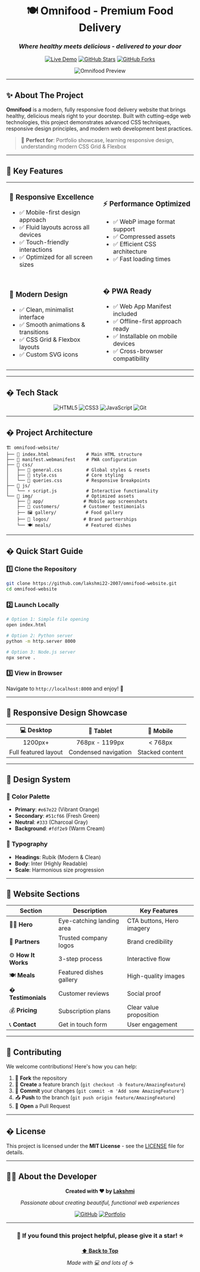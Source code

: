 <div align="center">

# 🍽️ Omnifood - Premium Food Delivery

### *Where healthy meets delicious - delivered to your door*

[![Live Demo](https://img.shields.io/badge/🌐_Live_Demo-View_Website-orange?style=for-the-badge)](https://lakshmi22-2007.github.io/omnifood-website)
[![GitHub Stars](https://img.shields.io/github/stars/lakshmi22-2007/omnifood-website?style=for-the-badge&color=yellow)](https://github.com/lakshmi22-2007/omnifood-website/stargazers)
[![GitHub Forks](https://img.shields.io/github/forks/lakshmi22-2007/omnifood-website?style=for-the-badge&color=green)](https://github.com/lakshmi22-2007/omnifood-website/network)

![Omnifood Preview](https://via.placeholder.com/800x400/e67e22/ffffff?text=🍽️+Omnifood+Website+Preview)

</div>

---

## ✨ **About The Project**

**Omnifood** is a modern, fully responsive food delivery website that brings healthy, delicious meals right to your doorstep. Built with cutting-edge web technologies, this project demonstrates advanced CSS techniques, responsive design principles, and modern web development best practices.

> 🎯 **Perfect for**: Portfolio showcase, learning responsive design, understanding modern CSS Grid & Flexbox

---

## 🚀 **Key Features**

<table>
<tr>
<td width="50%">

### 📱 **Responsive Excellence**
- ✅ Mobile-first design approach
- ✅ Fluid layouts across all devices
- ✅ Touch-friendly interactions
- ✅ Optimized for all screen sizes

</td>
<td width="50%">

### ⚡ **Performance Optimized**
- ✅ WebP image format support
- ✅ Compressed assets
- ✅ Efficient CSS architecture
- ✅ Fast loading times

</td>
</tr>
<tr>
<td width="50%">

### 🎨 **Modern Design**
- ✅ Clean, minimalist interface
- ✅ Smooth animations & transitions
- ✅ CSS Grid & Flexbox layouts
- ✅ Custom SVG icons

</td>
<td width="50%">

### � **PWA Ready**
- ✅ Web App Manifest included
- ✅ Offline-first approach ready
- ✅ Installable on mobile devices
- ✅ Cross-browser compatibility

</td>
</tr>
</table>

---

## �️ **Tech Stack**

<div align="center">

![HTML5](https://img.shields.io/badge/HTML5-E34F26?style=for-the-badge&logo=html5&logoColor=white)
![CSS3](https://img.shields.io/badge/CSS3-1572B6?style=for-the-badge&logo=css3&logoColor=white)
![JavaScript](https://img.shields.io/badge/JavaScript-F7DF1E?style=for-the-badge&logo=javascript&logoColor=black)
![Git](https://img.shields.io/badge/Git-F05032?style=for-the-badge&logo=git&logoColor=white)

</div>

---

## � **Project Architecture**

```
🏗️ omnifood-website/
├── 📄 index.html              # Main HTML structure
├── 📱 manifest.webmanifest    # PWA configuration
├── 📁 css/
│   ├── 🎨 general.css         # Global styles & resets
│   ├── 💎 style.css           # Core styling
│   └── 📱 queries.css         # Responsive breakpoints
├── 📁 js/
│   └── ⚡ script.js           # Interactive functionality
└── 📁 img/                    # Optimized assets
    ├── 📱 app/               # Mobile app screenshots
    ├── 👥 customers/         # Customer testimonials
    ├── 🖼️ gallery/           # Food gallery
    ├── 🏢 logos/             # Brand partnerships
    └── 🍽️ meals/             # Featured dishes
```

---

## � **Quick Start Guide**

### 1️⃣ **Clone the Repository**
```bash
git clone https://github.com/lakshmi22-2007/omnifood-website.git
cd omnifood-website
```

### 2️⃣ **Launch Locally**
```bash
# Option 1: Simple file opening
open index.html

# Option 2: Python server
python -m http.server 8000

# Option 3: Node.js server
npx serve .
```

### 3️⃣ **View in Browser**
Navigate to `http://localhost:8000` and enjoy! 🎉

---

## 📱 **Responsive Design Showcase**

<div align="center">

| 💻 Desktop | 📱 Tablet | 📱 Mobile |
|:----------:|:---------:|:---------:|
| 1200px+ | 768px - 1199px | < 768px |
| Full featured layout | Condensed navigation | Stacked content |

</div>

---

## 🎨 **Design System**

### 🎨 **Color Palette**
- **Primary**: `#e67e22` (Vibrant Orange)
- **Secondary**: `#51cf66` (Fresh Green)
- **Neutral**: `#333` (Charcoal Gray)
- **Background**: `#fdf2e9` (Warm Cream)

### 📝 **Typography**
- **Headings**: Rubik (Modern & Clean)
- **Body**: Inter (Highly Readable)
- **Scale**: Harmonious size progression

---

## 🌟 **Website Sections**

<div align="center">

| Section | Description | Key Features |
|---------|-------------|--------------|
| 🦸‍♀️ **Hero** | Eye-catching landing area | CTA buttons, Hero imagery |
| 🏢 **Partners** | Trusted company logos | Brand credibility |
| ⚙️ **How It Works** | 3-step process | Interactive flow |
| 🍽️ **Meals** | Featured dishes gallery | High-quality images |
| � **Testimonials** | Customer reviews | Social proof |
| 💰 **Pricing** | Subscription plans | Clear value proposition |
| 📞 **Contact** | Get in touch form | User engagement |

</div>

---

## 🤝 **Contributing**

We welcome contributions! Here's how you can help:

1. 🍴 **Fork** the repository
2. 🌿 **Create** a feature branch (`git checkout -b feature/AmazingFeature`)
3. 💾 **Commit** your changes (`git commit -m 'Add some AmazingFeature'`)
4. 📤 **Push** to the branch (`git push origin feature/AmazingFeature`)
5. 🔄 **Open** a Pull Request

---

## � **License**

This project is licensed under the **MIT License** - see the [LICENSE](LICENSE) file for details.

---

## 👨‍💻 **About the Developer**

<div align="center">

**Created with ❤️ by [Lakshmi](https://github.com/lakshmi22-2007)**

*Passionate about creating beautiful, functional web experiences*

[![GitHub](https://img.shields.io/badge/GitHub-100000?style=for-the-badge&logo=github&logoColor=white)](https://github.com/lakshmi22-2007)
[![Portfolio](https://img.shields.io/badge/Portfolio-FF5722?style=for-the-badge&logo=google-chrome&logoColor=white)](https://lakshmi22-2007.github.io/omnifood-website)

</div>

---

<div align="center">

### 🌟 **If you found this project helpful, please give it a star!** ⭐

**[⬆ Back to Top](#-omnifood---premium-food-delivery)**

*Made with 💻 and lots of ☕*

</div>